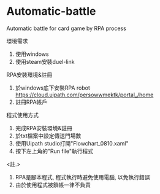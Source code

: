 # Automatic-battle
Automatic battle for card game by RPA process

環境需求
1. 使用windows
2. 使用steam安裝duel-link

RPA安裝環境&註冊
1. 於windows底下安裝RPA robot
https://cloud.uipath.com/persowwmektk/portal_/home
2. 註冊RPA帳戶

程式使用方式
1. 完成RPA安裝環境&註冊
2. 於txt檔案中設定傳送門場數
3. 使用Uipath studio打開"Flowchart_0810.xaml"
4. 按下左上角的"Run file"執行程式

<註.>
1. RPA是腳本程式, 程式執行時避免使用電腦, 以免執行錯誤
2. 由於使用程式被鎖帳一律不負責
